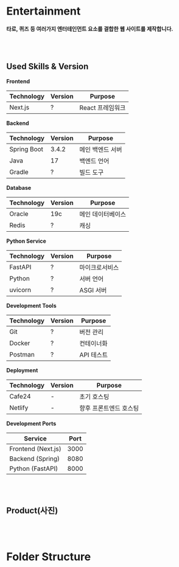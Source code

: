 # Entertainment

**타로, 퀴즈 등 여러가지 엔터테인먼트 요소를 결합한 웹 사이트를 제작합니다.**

<br><br>

## Used Skills & Version

**Frontend**

| Technology | Version | Purpose          |
| ---------- | ------- | ---------------- |
| Next.js    | ?       | React 프레임워크 |



**Backend**

| Technology  | Version | Purpose          |
| ----------- | ------- | ---------------- |
| Spring Boot | 3.4.2   | 메인 백엔드 서버 |
| Java        | 17      | 백엔드 언어      |
| Gradle      | ?       | 빌드 도구        |



**Database**

| Technology | Version | Purpose           |
| ---------- | ------- | ----------------- |
| Oracle     | 19c     | 메인 데이터베이스 |
| Redis      | ?       | 캐싱              |



**Python Service**

| Technology | Version | Purpose        |
| ---------- | ------- | -------------- |
| FastAPI    | ?       | 마이크로서비스 |
| Python     | ?       | 서버 언어      |
| uvicorn    | ?       | ASGI 서버      |



**Development Tools**

| Technology | Version | Purpose    |
| ---------- | ------- | ---------- |
| Git        | ?       | 버전 관리  |
| Docker     | ?       | 컨테이너화 |
| Postman    | ?       | API 테스트 |



**Deployment**

| Technology | Version | Purpose                |
| ---------- | ------- | ---------------------- |
| Cafe24     | -       | 초기 호스팅            |
| Netlify    | -       | 향후 프론트엔드 호스팅 |



**Development Ports**

| Service            | Port |
| ------------------ | ---- |
| Frontend (Next.js) | 3000 |
| Backend (Spring)   | 8080 |
| Python (FastAPI)   | 8000 |

<br><br>

## Product(사진)





<br>

<br>

# Folder Structure

